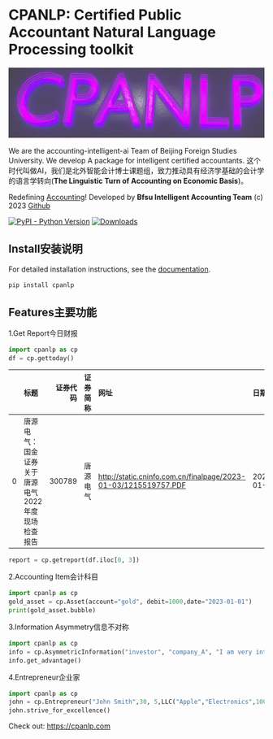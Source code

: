 # CPANLP: Certified Public Accountant Natural Language Processing toolkit

[![](https://raw.githubusercontent.com/accounting-intelligent-ai/cpanlp/main/cpanlp.png)](https://cpanlp.com)


We are the accounting-intelligent-ai Team of Beijing Foreign Studies University. We develop A package for intelligent certified accountants.
这个时代叫做AI，我们是北外智能会计博士课题组，致力推动具有经济学基础的会计学的语言学转向(**The Linguistic Turn of Accounting on Economic Basis**)。


Redefining [Accounting](https://cpanlp.com/overview/redefine)!
Developed by **Bfsu Intelligent Accounting Team** (c) 2023
[Github](https://github.com/accounting-intelligent-ai/cpanlp)

[![PyPI - Python Version](https://img.shields.io/static/v1?label=pypi&message=v1.0.41&color=blue)](https://pypi.org/project/cpanlp/)
[![Downloads](https://static.pepy.tech/badge/cpanlp/week)](https://pepy.tech/project/cpanlp)

## Install安装说明
For detailed installation instructions, see the
[documentation](https://cpanlp.com/documentation).
```python
pip install cpanlp
```

## Features主要功能
1.Get Report今日财报
```python
import cpanlp as cp
df = cp.gettoday()
```
|    | 标题                                               |   证券代码 | 证券简称   | 网址                                                            | 日期       |   id |
|---:|:---------------------------------------------------|-----------:|:-----------|:----------------------------------------------------------------|:-----------|-----:|
|  0 | 唐源电气：国金证券关于唐源电气2022年度现场检查报告 |     300789 | 唐源电气   | http://static.cninfo.com.cn/finalpage/2023-01-03/1215519757.PDF | 2023-01-03 |    1 |

```python
report = cp.getreport(df.iloc[0, 3])
```

2.Accounting Item会计科目
```python
import cpanlp as cp
gold_asset = cp.Asset(account="gold", debit=1000,date="2023-01-01")
print(gold_asset.bubble)
```

3.Information Asymmetry信息不对称
```python
import cpanlp as cp
info = cp.AsymmetricInformation("investor", "company_A", "I am very interested in investing in your business", "I have a limited budget")
info.get_advantage()
```

4.Entrepreneur企业家
```python
import cpanlp as cp
john = cp.Entrepreneur("John Smith",30, 5,LLC("Apple","Electronics",1000000))
john.strive_for_excellence()
```
Check out: https://cpanlp.com
